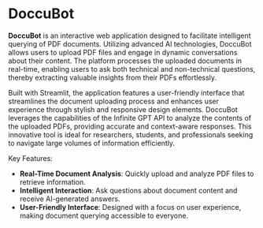 # DoccuBot

**DoccuBot** is an interactive web application designed to facilitate intelligent querying of PDF documents. Utilizing advanced AI technologies, DoccuBot allows users to upload PDF files and engage in dynamic conversations about their content. The platform processes the uploaded documents in real-time, enabling users to ask both technical and non-technical questions, thereby extracting valuable insights from their PDFs effortlessly.

Built with Streamlit, the application features a user-friendly interface that streamlines the document uploading process and enhances user experience through stylish and responsive design elements. DoccuBot leverages the capabilities of the Infinite GPT API to analyze the contents of the uploaded PDFs, providing accurate and context-aware responses. This innovative tool is ideal for researchers, students, and professionals seeking to navigate large volumes of information efficiently.

Key Features:
- **Real-Time Document Analysis**: Quickly upload and analyze PDF files to retrieve information.
- **Intelligent Interaction**: Ask questions about document content and receive AI-generated answers.
- **User-Friendly Interface**: Designed with a focus on user experience, making document querying accessible to everyone.
